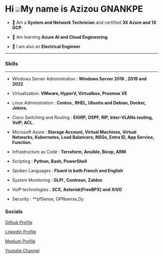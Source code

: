 Hi ![](https://user-images.githubusercontent.com/18350557/176309783-0785949b-9127-417c-8b55-ab5a4333674e.gif)My name is Azizou GNANKPE
======================================================================================================================================



*  🧠 Am a **System and Network Technician** and certified **3X Azure and 1X GCP.**
  
*  🧠 Am learning **Azure AI and Cloud Engineering.**
  
* 🧠 I am also an **Electrical Engineer**
 -------------------------
  ### Skills
  -------------------------
  - Windows Server Administration : **Windows Server 2016 , 2019 and 2022**
    
  - Virtualization: **VMware, HyperV, Virtualbox, Proxmox VE**
    
  - Linux Administration : **Centos , RHEL, Ubuntu and Debian, Docker, Jekins.**
    
  - Cisco Switching and Routing : **EIGRP, OSPF, RIP, Inter-VLANs routing, VoIP, ACL.**
    
  - Microsoft Azure : **Storage Account, Virtual Machines, Virtual Networks, Kubernetes, Load Balancers, NSGs, Entra ID, App Service, Function.**
    
  - Infrastructure as Code : **Terraform, Ansible, Bicep, ARM**

  -  Scripting : **Python, Bash, PowerShell**
    
  -  Spoken Languages : **Fluent in both French and English**

  - System Monitoring : **GLPI , Centreon, Zabbix**
    
  - VoIP technologies : **3CX, Asterisk(FreeBPX) and XiVO**

  - Security : **pfSense, OPNsense,Dy

  ### Socials
                  
                  
[Github Profile](https://www.github.com/Curious4Tech)
                  
[LinkedIn Profile](https://www.linkedin.com/in/azizou-gnankpe/)
                    
[Medium Profile](http://www.medium.com/Curious4Tech)
                    
[Youtube Channel](https://www.youtube.com/@NexTechIQ)
                  
